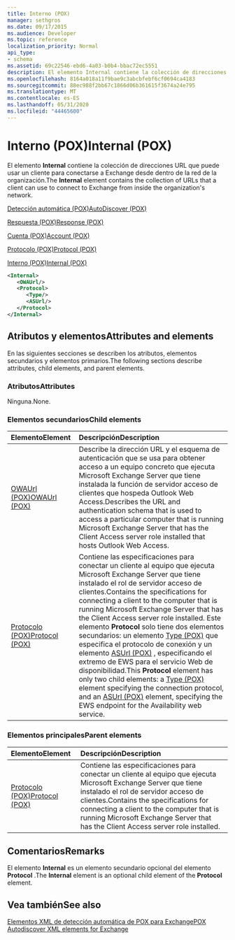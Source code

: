 ```yaml
---
title: Interno (POX)
manager: sethgros
ms.date: 09/17/2015
ms.audience: Developer
ms.topic: reference
localization_priority: Normal
api_type:
- schema
ms.assetid: 69c22546-ebd6-4a03-b0b4-bbac72ec5551
description: El elemento Internal contiene la colección de direcciones URL que puede usar un cliente para conectarse a Exchange desde dentro de la red de la organización.
ms.openlocfilehash: 8164a018a11f9bae9c3abcbfebf6cf0694ca4183
ms.sourcegitcommit: 88ec988f2bb67c1866d06b361615f3674a24e795
ms.translationtype: MT
ms.contentlocale: es-ES
ms.lasthandoff: 05/31/2020
ms.locfileid: "44465600"
---
```

# <a name="internal-pox"></a><span data-ttu-id="4292d-103">Interno (POX)</span><span class="sxs-lookup"><span data-stu-id="4292d-103">Internal (POX)</span></span>

<span data-ttu-id="4292d-104">El elemento **Internal** contiene la colección de direcciones URL que puede usar un cliente para conectarse a Exchange desde dentro de la red de la organización.</span><span class="sxs-lookup"><span data-stu-id="4292d-104">The **Internal** element contains the collection of URLs that a client can use to connect to Exchange from inside the organization's network.</span></span> 
  
[<span data-ttu-id="4292d-105">Detección automática (POX)</span><span class="sxs-lookup"><span data-stu-id="4292d-105">AutoDiscover (POX)</span></span>](autodiscover-pox.md)
  
[<span data-ttu-id="4292d-106">Respuesta (POX)</span><span class="sxs-lookup"><span data-stu-id="4292d-106">Response (POX)</span></span>](response-pox.md)
  
[<span data-ttu-id="4292d-107">Cuenta (POX)</span><span class="sxs-lookup"><span data-stu-id="4292d-107">Account (POX)</span></span>](account-pox.md)
  
[<span data-ttu-id="4292d-108">Protocolo (POX)</span><span class="sxs-lookup"><span data-stu-id="4292d-108">Protocol (POX)</span></span>](protocol-pox.md)
  
[<span data-ttu-id="4292d-109">Interno (POX)</span><span class="sxs-lookup"><span data-stu-id="4292d-109">Internal (POX)</span></span>](internal-pox.md)
  
```xml
<Internal>
   <OWAUrl/>
   <Protocol>
      <Type/>
      <ASUrl/>
   </Protocol>
</Internal>
```

## <a name="attributes-and-elements"></a><span data-ttu-id="4292d-110">Atributos y elementos</span><span class="sxs-lookup"><span data-stu-id="4292d-110">Attributes and elements</span></span>

<span data-ttu-id="4292d-111">En las siguientes secciones se describen los atributos, elementos secundarios y elementos primarios.</span><span class="sxs-lookup"><span data-stu-id="4292d-111">The following sections describe attributes, child elements, and parent elements.</span></span>
  
### <a name="attributes"></a><span data-ttu-id="4292d-112">Atributos</span><span class="sxs-lookup"><span data-stu-id="4292d-112">Attributes</span></span>

<span data-ttu-id="4292d-113">Ninguna.</span><span class="sxs-lookup"><span data-stu-id="4292d-113">None.</span></span>
  
### <a name="child-elements"></a><span data-ttu-id="4292d-114">Elementos secundarios</span><span class="sxs-lookup"><span data-stu-id="4292d-114">Child elements</span></span>

|<span data-ttu-id="4292d-115">**Elemento**</span><span class="sxs-lookup"><span data-stu-id="4292d-115">**Element**</span></span>|<span data-ttu-id="4292d-116">**Descripción**</span><span class="sxs-lookup"><span data-stu-id="4292d-116">**Description**</span></span>|
|:-----|:-----|
|[<span data-ttu-id="4292d-117">OWAUrl (POX)</span><span class="sxs-lookup"><span data-stu-id="4292d-117">OWAUrl (POX)</span></span>](owaurl-pox.md) <br/> |<span data-ttu-id="4292d-118">Describe la dirección URL y el esquema de autenticación que se usa para obtener acceso a un equipo concreto que ejecuta Microsoft Exchange Server que tiene instalada la función de servidor acceso de clientes que hospeda Outlook Web Access.</span><span class="sxs-lookup"><span data-stu-id="4292d-118">Describes the URL and authentication schema that is used to access a particular computer that is running Microsoft Exchange Server that has the Client Access server role installed that hosts Outlook Web Access.</span></span>  <br/> |
|[<span data-ttu-id="4292d-119">Protocolo (POX)</span><span class="sxs-lookup"><span data-stu-id="4292d-119">Protocol (POX)</span></span>](protocol-pox.md) <br/> |<span data-ttu-id="4292d-120">Contiene las especificaciones para conectar un cliente al equipo que ejecuta Microsoft Exchange Server que tiene instalado el rol de servidor acceso de clientes.</span><span class="sxs-lookup"><span data-stu-id="4292d-120">Contains the specifications for connecting a client to the computer that is running Microsoft Exchange Server that has the Client Access server role installed.</span></span> <span data-ttu-id="4292d-121">Este elemento **Protocol** solo tiene dos elementos secundarios: un elemento [Type (POX)](type-pox.md) que especifica el protocolo de conexión y un elemento [ASUrl (POX)](asurl-pox.md) , especificando el extremo de EWS para el servicio Web de disponibilidad.</span><span class="sxs-lookup"><span data-stu-id="4292d-121">This **Protocol** element has only two child elements: a [Type (POX)](type-pox.md) element specifying the connection protocol, and an [ASUrl (POX)](asurl-pox.md) element, specifying the EWS endpoint for the Availability web service.</span></span>  <br/> |
   
### <a name="parent-elements"></a><span data-ttu-id="4292d-122">Elementos principales</span><span class="sxs-lookup"><span data-stu-id="4292d-122">Parent elements</span></span>

|<span data-ttu-id="4292d-123">**Elemento**</span><span class="sxs-lookup"><span data-stu-id="4292d-123">**Element**</span></span>|<span data-ttu-id="4292d-124">**Descripción**</span><span class="sxs-lookup"><span data-stu-id="4292d-124">**Description**</span></span>|
|:-----|:-----|
|[<span data-ttu-id="4292d-125">Protocolo (POX)</span><span class="sxs-lookup"><span data-stu-id="4292d-125">Protocol (POX)</span></span>](protocol-pox.md) <br/> |<span data-ttu-id="4292d-126">Contiene las especificaciones para conectar un cliente al equipo que ejecuta Microsoft Exchange Server que tiene instalado el rol de servidor acceso de clientes.</span><span class="sxs-lookup"><span data-stu-id="4292d-126">Contains the specifications for connecting a client to the computer that is running Microsoft Exchange Server that has the Client Access server role installed.</span></span>  <br/> |
   
## <a name="remarks"></a><span data-ttu-id="4292d-127">Comentarios</span><span class="sxs-lookup"><span data-stu-id="4292d-127">Remarks</span></span>

<span data-ttu-id="4292d-128">El elemento **Internal** es un elemento secundario opcional del elemento **Protocol** .</span><span class="sxs-lookup"><span data-stu-id="4292d-128">The **Internal** element is an optional child element of the **Protocol** element.</span></span> 
  
## <a name="see-also"></a><span data-ttu-id="4292d-129">Vea también</span><span class="sxs-lookup"><span data-stu-id="4292d-129">See also</span></span>



[<span data-ttu-id="4292d-130">Elementos XML de detección automática de POX para Exchange</span><span class="sxs-lookup"><span data-stu-id="4292d-130">POX Autodiscover XML elements for Exchange</span></span>](pox-autodiscover-xml-elements-for-exchange.md)

